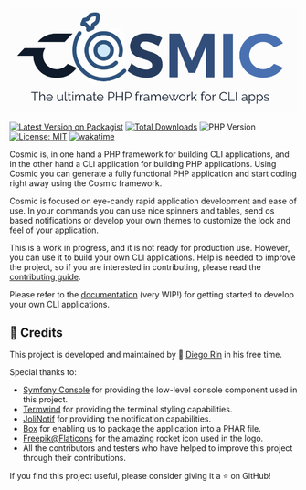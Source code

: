 ![](./assets/logo-portrait.png)

[![Latest Version on Packagist](https://img.shields.io/packagist/v/diego-ninja/cosmic.svg?style=flat)](https://packagist.org/packages/diego-ninja/cosmic)
[![Total Downloads](https://img.shields.io/packagist/dt/diego-ninja/cosmic.svg?style=flat)](https://packagist.org/packages/diego-ninja/cosmic)
![PHP Version](https://img.shields.io/packagist/php-v/diego-ninja/cosmic.svg?style=flat)
[![License: MIT](https://img.shields.io/badge/License-MIT-yellow.svg)](https://opensource.org/licenses/MIT)
[![wakatime](https://wakatime.com/badge/user/bd65f055-c9f3-4f73-92aa-3c9810f70cc3/project/018c0d4c-5525-4929-a0c3-da68ddd3448f.svg)](https://wakatime.com/badge/user/bd65f055-c9f3-4f73-92aa-3c9810f70cc3/project/018c0d4c-5525-4929-a0c3-da68ddd3448f)

Cosmic is, in one hand a PHP framework for building CLI applications, and in the other hand a CLI application for building PHP applications. Using Cosmic you can
generate a fully functional PHP application and start coding right away using the Cosmic framework. 

Cosmic is focused on eye-candy rapid application development and ease of use. In your commands you can use nice spinners and tables, send os based notifications or develop your own themes to customize the look and feel of your application.

This is a work in progress, and it is not ready for production use. However, you can use it to build your own CLI applications. Help is needed to improve the project, so if you are interested in contributing, please read the [contributing guide](./docs/contributing.md).

Please refer to the [documentation](https://github.com/diego-ninja/cosmic-docs) (very WIP!) for getting started to develop your own CLI applications.

## 🙏 Credits

This project is developed and maintained by 🥷 [Diego Rin](https://diego.ninja) in his free time. 

Special thanks to:

- [Symfony Console](https://symfony.com/doc/current/components/console.html) for providing the low-level console component used in this project.
- [Termwind](https://github.com/nunomaduro/termwind) for providing the terminal styling capabilities.
- [JoliNotif](https://github.com/jolicode/JoliNotif) for providing the notification capabilities.
- [Box](https://box-project.github.io/box/) for enabling us to package the application into a PHAR file.
- [Freepik@Flaticons](https://www.flaticon.es/iconos-gratis/cohete) for the amazing rocket icon used in the logo.
- All the contributors and testers who have helped to improve this project through their contributions.

If you find this project useful, please consider giving it a ⭐ on GitHub!
